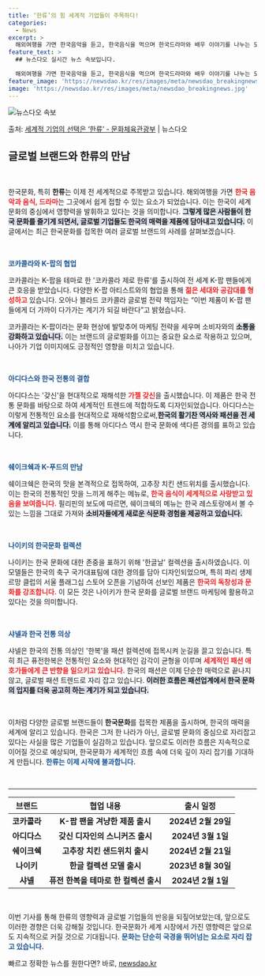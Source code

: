 ```yaml
---
title: ‘한류’의 힘 세계적 기업들이 주목하다!
categories:
  - News
excerpt: >
  해외여행을 가면 한국음악을 듣고, 한국음식을 먹으며 한국드라마와 배우 이야기를 나누는 모습이 낯설지 않습니다…
feature_text: >
  ## 뉴스다오 실시간 뉴스 속보입니다.

  해외여행을 가면 한국음악을 듣고, 한국음식을 먹으며 한국드라마와 배우 이야기를 나누는 모습이 낯설지 않습니다…
feature_image: 'https://newsdao.kr/res/images/meta/newsdao_breakingnews.jpg'
image: 'https://newsdao.kr/res/images/meta/newsdao_breakingnews.jpg'
---
```


![뉴스다오 속보](https://newsdao.kr/res/images/meta/newsdao_breakingnews.jpg)

<p>출처: <a href="https://newsdao.kr/3522" rel="dofollow">세계적 기업의 선택은 ‘한류’ - 문화체육관광부</a> | 뉴스다오</p>

<h2 data-ke-size="size26">글로벌 브랜드와 한류의 만남</h2>

<p data-ke-size="size16">&nbsp;</p>

한국문화, 특히 <b>한류</b>는 이제 전 세계적으로 주목받고 있습니다. 해외여행을 가면 <b><span style="color: #ee2323;">한국 음악과 음식, 드라마</span></b>는 그곳에서 쉽게 접할 수 있는 요소가 되었습니다. 이는 한국이 세계 문화의 중심에서 영향력을 발휘하고 있다는 것을 의미합니다. <b><span style="background-color: #21538527;">그렇게 많은 사람들이 한국 문화를 즐기게 되면서, 글로벌 기업들도 한국의 매력을 제품에 담아내고 있습니다.</span></b> 이 글에서는 최근 한국문화를 접목한 여러 글로벌 브랜드의 사례를 살펴보겠습니다.

<p data-ke-size="size16">&nbsp;</p>

<b><span style="color: #1a5490;">코카콜라와 K-팝의 협업</span></b>

코카콜라는 K-팝을 테마로 한 '코카콜라 제로 한류'를 출시하여 전 세계 K-팝 팬들에게 큰 호응을 받았습니다. 다양한 K-팝 아티스트와의 협업을 통해 <b><span style="color: #ee2323;">젊은 세대와 공감대를 형성하고</span></b> 있습니다. 오아나 블라드 코카콜라 글로벌 전략 책임자는 “이번 제품이 K-팝 팬들에게 더 가까이 다가가는 계기가 되길 바란다”고 밝혔습니다.

코카콜라는 K-팝이라는 문화 현상에 발맞추어 마케팅 전략을 세우며 소비자와의 <b><span style="background-color: #21538527;">소통을 강화하고 있습니다.</span></b> 이는 브랜드의 글로벌화를 이끄는 중요한 요소로 작용하고 있으며, 나아가 기업 이미지에도 긍정적인 영향을 미치고 있습니다.

<p data-ke-size="size16">&nbsp;</p>

<b><span style="color: #1a5490;">아디다스와 한국 전통의 결합</span></b>

아디다스는 '갖신'을 현대적으로 재해석한 <b><span style="color: #ee2323;">가젤 갖신</span></b>을 출시했습니다. 이 제품은 한국 전통 문화를 바탕으로 하여 세계적인 트렌드에 적합하도록 디자인되었습니다. 아디다스는 이렇게 전통적인 요소를 현대적으로 재해석함으로써,<b><span style="background-color: #21538527;">한국의 활기찬 역사와 패션을 전 세계에 알리고 있습니다.</span></b> 이를 통해 아디다스 역시 한국 문화에 색다른 경의를 표하고 있습니다.

<p data-ke-size="size16">&nbsp;</p>

<b><span style="color: #1a5490;">쉐이크쉑과 K-푸드의 만남</span></b>

쉐이크쉑은 한국의 맛을 본격적으로 접목하여, 고추장 치킨 샌드위치를 출시했습니다. 이는 한국의 전통적인 맛을 느끼게 해주는 메뉴로, <b><span style="color: #ee2323;">한국 음식이 세계적으로 사랑받고 있음을 보여줍니다.</span></b> 필리핀의 보도에 따르면, 쉐이크쉑의 메뉴는 한국 레스토랑에서 볼 수 있는 느낌을 그대로 가져와 <b><span style="background-color: #21538527;">소비자들에게 새로운 식문화 경험을 제공하고 있습니다.</span></b>

<p data-ke-size="size16">&nbsp;</p>

<b><span style="color: #1a5490;">나이키의 한국문화 컬렉션</span></b>

나이키는 한국 문화에 대한 존중을 표하기 위해 '한글날' 컬렉션을 출시하였습니다. 이 모델들은 한국의 축구 국가대표팀에 대한 경의를 담아 디자인되었으며, 특히 파리 생제르망 클럽의 서울 플래그십 스토어 오픈을 기념하여 선보인 제품은 <b><span style="color: #ee2323;">한국의 독창성과 문화를 강조합니다.</span></b> 이 모든 것은 나이키가 한국 문화를 글로벌 브랜드 마케팅에 활용하고 있다는 것을 의미합니다.

<p data-ke-size="size16">&nbsp;</p>

<b><span style="color: #1a5490;">샤넬과 한국 전통 의상</span></b>

샤넬은 한국의 전통 의상인 '한복'을 패션 컬렉션에 접목시켜 눈길을 끌고 있습니다. 특히 최근 퓨전한복은 전통적인 요소와 현대적인 감각이 균형을 이루며 <b><span style="color: #ee2323;">세계적인 패션 애호가들에게 큰 반향을 일으키고 있습니다.</span></b> 한국의 패션은 이제 단순한 매력으로 끝나지 않고, 글로벌 패션 트렌드로 자리 잡고 있습니다. <b><span style="background-color: #21538527;">이러한 흐름은 패션업계에서 한국 문화의 입지를 더욱 공고히 하는 계기가 되고 있습니다.</span></b>

<p data-ke-size="size16">&nbsp;</p>

이처럼 다양한 글로벌 브랜드들이 <b>한국문화</b>를 접목한 제품을 출시하며, 한국의 매력을 세계에 알리고 있습니다. 한국은 그저 한 나라가 아닌, 글로벌 문화의 중심으로 자리잡고 있다는 사실을 많은 기업들이 실감하고 있습니다. 앞으로도 이러한 흐름은 지속적으로 이어질 것으로 예상되며, 한국문화가 세계적인 흐름 속에 더욱 깊이 자리 잡기를 기대하게 만듭니다. <b><span style="color: #1a5490;">한류는 이제 시작에 불과합니다.</span></b>

<p data-ke-size="size16">&nbsp;</p>

<hr>

<table style="width: 100%;">
  <thead>
    <tr>
      <th style="text-align: center;">브랜드</th>
      <th style="text-align: center;">협업 내용</th>
      <th style="text-align: center;">출시 일정</th>
    </tr>
  </thead>
  <tbody>
    <tr>
      <td style="text-align: center; height: 17px;"><b>코카콜라</b></td>
      <td style="text-align: center; height: 17px;"><b>K-팝 팬을 겨냥한 제품 출시</b></td>
      <td style="text-align: center; height: 17px;"><b>2024년 2월 29일</b></td>
    </tr>
    <tr>
      <td style="text-align: center; height: 17px;"><b>아디다스</b></td>
      <td style="text-align: center; height: 17px;"><b>갖신 디자인의 스니커즈 출시</b></td>
      <td style="text-align: center; height: 17px;"><b>2024년 3월 1일</b></td>
    </tr>
    <tr>
      <td style="text-align: center; height: 17px;"><b>쉐이크쉑</b></td>
      <td style="text-align: center; height: 17px;"><b>고추장 치킨 샌드위치 출시</b></td>
      <td style="text-align: center; height: 17px;"><b>2024년 2월 21일</b></td>
    </tr>
    <tr>
      <td style="text-align: center; height: 17px;"><b>나이키</b></td>
      <td style="text-align: center; height: 17px;"><b>한글 컬렉션 모델 출시</b></td>
      <td style="text-align: center; height: 17px;"><b>2023년 8월 30일</b></td>
    </tr>
    <tr>
      <td style="text-align: center; height: 17px;"><b>샤넬</b></td>
      <td style="text-align: center; height: 17px;"><b>퓨전 한복을 테마로 한 컬렉션 출시</b></td>
      <td style="text-align: center; height: 17px;"><b>2024년 2월 1일</b></td>
    </tr>
  </tbody>
</table>

<p data-ke-size="size16">&nbsp;</p>

이번 기사를 통해 한류의 영향력과 글로벌 기업들의 반응을 되짚어보았는데, 앞으로도 이러한 경향은 더욱 강해질 것입니다. 한국문화가 세계 시장에서 가진 영향력은 앞으로도 지속적으로 커질 것으로 기대됩니다. <b><span style="color: #1a5490;">문화는 단순히 국경을 뛰어넘는 요소로 자리 잡고 있습니다.</span></b> 

빠르고 정확한 뉴스를 원한다면? 바로, <a href="https://newsdao.kr" rel="dofollow">newsdao.kr</a>


